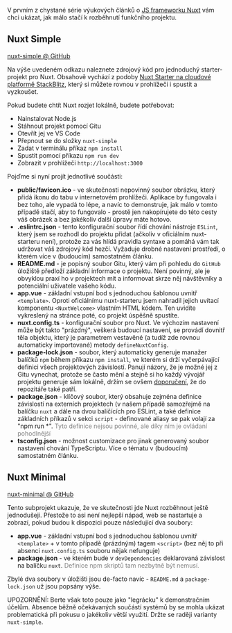 
V prvním z chystané série výukových článků o [JS frameworku Nuxt](https://nuxt.com/) vám chci ukázat, jak málo stačí k rozběhnutí funkčního projektu.

## Nuxt Simple

[nuxt-simple @ GitHub](https://github.com/AloisSeckar/demos-nuxt/tree/main/nuxt-simple)

Na výše uvedeném odkazu naleznete zdrojový kód pro jednoduchý starter-projekt pro Nuxt. Obsahově vychází z podoby [Nuxt Starter na cloudové platformě StackBlitz](https://stackblitz.com/github/nuxt/starter/tree/v3-stackblitz), který si můžete rovnou v prohlížeči i spustit a vyzkoušet.

Pokud budete chtít Nuxt rozjet lokálně, budete potřebovat:

- Nainstalovat Node.js
- Stáhnout projekt pomocí Gitu
- Otevřít jej ve VS Code
- Přepnout se do složky `nuxt-simple`
- Zadat v terminálu příkaz `npm install`
- Spustit pomocí příkazu `npm run dev`
- Zobrazit v prohlížeči `http://localhost:3000`
 
 Pojďme si nyní projít jednotlivé součásti:
 
 - **public/favicon.ico** - ve skutečnosti nepovinný soubor obrázku, který přidá ikonu do tabu v internetovém prohlížeči. Aplikace by fungovala i bez toho, ale vypadá to lépe, a navíc to demonstruje, jak málo v tomto případě stačí, aby to fungovalo - prostě jen nakopírujete do této cesty váš obrázek a bez jakékoliv další úpravy máte hotovo.
 - **.eslintrc.json** - tento konfigurační soubor řídí chování nástroje `ESLint`, který jsem se rozhodl do projektu přidat (ačkoliv v oficiálním nuxt-starteru není), protože za vás hlídá pravidla syntaxe a pomáhá vám tak udržovat váš zdrojový kód hezčí. Vyžaduje drobné nastavení prostředí, o kterém více v (budoucím) samostatném článku.
 - **README.md** - je popisný soubor Gitu, který vám při pohledu do `GitHub` úložiště předloží základní informace o projektu. Není povinný, ale je obvyklou praxí ho v projektech mít a informovat skrze něj návštěvníky a potenciální uživatele vašeho kódu.
 - **app.vue** - základní vstupní bod s jednoduchou šablonou uvnitř `<template>`. Oproti oficiálnímu nuxt-starteru jsem nahradil jejich uvítací komponentu `<NuxtWelcome>` vlastním HTML kódem. Ten uvidíte vykreslený na stránce poté, co projekt úspěšně spustíte.
 - **nuxt.config.ts** - konfigurační soubor pro Nuxt. Ve výchozím nastavení může být takto "prázdný", veškerá budoucí nastavení, se provádí dovnitř těla objektu, který je parametrem vestavěné (a tudíž zde rovnou automaticky importované) metody `defineNuxtConfig`.
 - **package-lock.json** - soubor, který automaticky generuje manažer balíčků `npm` během příkazu `npm install`, ve kterém si drží vyčerpávající definici všech projektových závislostí. Panují názory, že je možné jej z Gitu vynechat, protože se často mění a stejně si ho každý vývojář projektu generuje sám lokálně, držím se ovšem [doporučení](https://stackoverflow.com/a/44210813/3204544), že do repozitáře také patří.
 - **package.json** - klíčový soubor, který obsahuje zejména definice závislostí na externích projektech (v našem případě samozřejmě na balíčku `nuxt` a dále na dvou balíčících pro ESLint, a také definice základních příkazů v sekci `script` - definované aliasy se pak volají za "npm run *". <span style="color: gray">Tyto definice nejsou povinné, ale díky ním je ovládaní pohodlnější</span>
 - **tsconfig.json** - možnost customizace pro jinak generovaný soubor nastavení chování TypeScriptu. Více o tématu v (budoucím) samostatném článku.
 
 ## Nuxt Minimal

[nuxt-minimal @ GitHub](https://github.com/AloisSeckar/demos-nuxt/tree/main/nuxt-minimal)

Tento subprojekt ukazuje, že ve skutečnosti jde Nuxt rozběhnout ještě jednodušeji. Přestože to asi není nejlepší nápad, web se nastartuje a zobrazí, pokud budou k dispozici pouze následující dva soubory:

- **app.vue** - základní vstupní bod s jednoduchou šablonou uvnitř `<template>` + v tomto případě (prázdným) tagem `<script>` (bez něj to při absenci `nuxt.config.ts` souboru nějak nefunguje)
- **package.json** - ve kterém bude v `devDependencies`</span> deklarovaná závislost na balíčku `nuxt`. <span style="color: gray">Definice npm skriptů tam nezbytně být nemusí.</span>

Zbylé dva soubory v úložišti jsou de-facto navíc - `README.md` a `package-lock.json` už jsou popsány výše.

UPOZORNĚNÍ: Berte však toto pouze jako "legrácku" k demonstračním účelům. Absence běžně očekávaných součástí systémů by se mohla ukázat problematická při pokusu o jakékoliv větší využití. Držte se raději varianty `nuxt-simple`.
